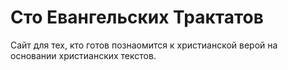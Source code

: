 # Сто Евангельских Трактатов
Сайт для тех, кто готов познаомится к христианской верой на основании христианских текстов.
